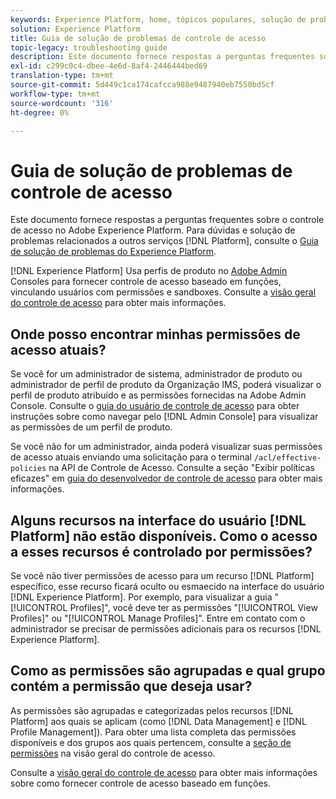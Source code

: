 ```yaml
---
keywords: Experience Platform, home, tópicos populares, solução de problemas, controle de acesso
solution: Experience Platform
title: Guia de solução de problemas de controle de acesso
topic-legacy: troubleshooting guide
description: Este documento fornece respostas a perguntas frequentes sobre o controle de acesso no Adobe Experience Platform.
exl-id: c299c0c4-dbee-4e6d-8af4-2446444bed69
translation-type: tm+mt
source-git-commit: 5d449c1ca174cafcca988e9487940eb7550bd5cf
workflow-type: tm+mt
source-wordcount: '316'
ht-degree: 0%

---
```


# Guia de solução de problemas de controle de acesso

Este documento fornece respostas a perguntas frequentes sobre o controle de acesso no Adobe Experience Platform. Para dúvidas e solução de problemas relacionados a outros serviços [!DNL Platform], consulte o [Guia de solução de problemas do Experience Platform](../landing/troubleshooting.md).

[!DNL Experience Platform] Usa perfis de produto no  [Adobe Admin ](http://adminconsole.adobe.com) Consoles para fornecer controle de acesso baseado em funções, vinculando usuários com permissões e sandboxes.  Consulte a [visão geral do controle de acesso](home.md) para obter mais informações.

## Onde posso encontrar minhas permissões de acesso atuais?

Se você for um administrador de sistema, administrador de produto ou administrador de perfil de produto da Organização IMS, poderá visualizar o perfil de produto atribuído e as permissões fornecidas na Adobe Admin Console. Consulte o [guia do usuário de controle de acesso](./ui/overview.md) para obter instruções sobre como navegar pelo [!DNL Admin Console] para visualizar as permissões de um perfil de produto.

Se você não for um administrador, ainda poderá visualizar suas permissões de acesso atuais enviando uma solicitação para o terminal `/acl/effective-policies` na API de Controle de Acesso. Consulte a seção &quot;Exibir políticas eficazes&quot; em [guia do desenvolvedor de controle de acesso](./api/effective-policies.md) para obter mais informações.

## Alguns recursos na interface do usuário [!DNL Platform] não estão disponíveis. Como o acesso a esses recursos é controlado por permissões?

Se você não tiver permissões de acesso para um recurso [!DNL Platform] específico, esse recurso ficará oculto ou esmaecido na interface do usuário [!DNL Experience Platform]. Por exemplo, para visualizar a guia &quot;[!UICONTROL Profiles]&quot;, você deve ter as permissões &quot;[!UICONTROL View Profiles]&quot; ou &quot;[!UICONTROL Manage Profiles]&quot;. Entre em contato com o administrador se precisar de permissões adicionais para os recursos [!DNL Experience Platform].

## Como as permissões são agrupadas e qual grupo contém a permissão que deseja usar?

As permissões são agrupadas e categorizadas pelos recursos [!DNL Platform] aos quais se aplicam (como [!DNL Data Management] e [!DNL Profile Management]). Para obter uma lista completa das permissões disponíveis e dos grupos aos quais pertencem, consulte a [seção de permissões](home.md#permissions) na visão geral do controle de acesso.

Consulte a [visão geral do controle de acesso](home.md) para obter mais informações sobre como fornecer controle de acesso baseado em funções.
